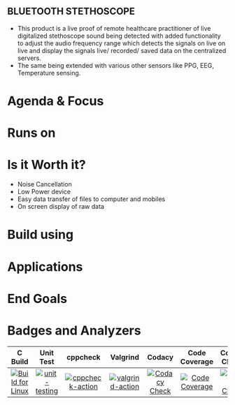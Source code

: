 
## BLUETOOTH STETHOSCOPE

* This product is a live proof of remote healthcare practitioner of live digitalized stethoscope sound being detected with added functionality to adjust the audio frequency range which detects the signals on live on live and display the signals live/ recorded/ saved data on the centralized servers.
* The same being extended with various other sensors like PPG, EEG, Temperature sensing.

# Agenda & Focus


# Runs on
# Is it Worth it?
* Noise Cancellation
* Low Power device
* Easy data transfer of files to computer and mobiles
* On screen display of raw data
  
# Build using

# Applications


# End Goals


# Badges and Analyzers

|C Build|Unit Test|cppcheck|Valgrind|Codacy|Code Coverage|Codiga Check|Git Inspector|
|:--:|:--:|:--:|:--:|:--:|:--:|:--:|:--:|
[![Build for Linux](https://github.com/cpganiger/Tech_Army/actions/workflows/c-build.yml/badge.svg)](https://github.com/cpganiger/Tech_Army/actions/workflows/c-build.yml)|[![unit-testing](https://github.com/cpganiger/Tech_Army/actions/workflows/unit-test.yml/badge.svg)](https://github.com/cpganiger/Tech_Army/actions/workflows/unit-test.yml)|[![cppcheck-action](https://github.com/cpganiger/Tech_Army/actions/workflows/cppcheck.yml/badge.svg)](https://github.com/cpganiger/Tech_Army/actions/workflows/cppcheck.yml)|[![valgrind-action](https://github.com/cpganiger/Tech_Army/actions/workflows/valgrind.yml/badge.svg)](https://github.com/cpganiger/Tech_Army/actions/workflows/valgrind.yml)|[![Codacy Check](https://github.com/cpganiger/Tech_Army/actions/workflows/codacy-check.yml/badge.svg)](https://github.com/cpganiger/Tech_Army/actions/workflows/codacy-check.yml)|[![Code Coverage](https://github.com/cpganiger/Tech_Army/actions/workflows/code-coverage.yml/badge.svg)](https://github.com/cpganiger/Tech_Army/actions/workflows/code-coverage.yml)|[![Codiga Check](https://github.com/cpganiger/Tech_Army/actions/workflows/codiga-check.yml/badge.svg)](https://github.com/cpganiger/Tech_Army/actions/workflows/codiga-check.yml)|[![Git Inspector](https://github.com/cpganiger/Tech_Army/actions/workflows/git-inspector.yml/badge.svg)](https://github.com/cpganiger/Tech_Army/actions/workflows/git-inspector.yml)
